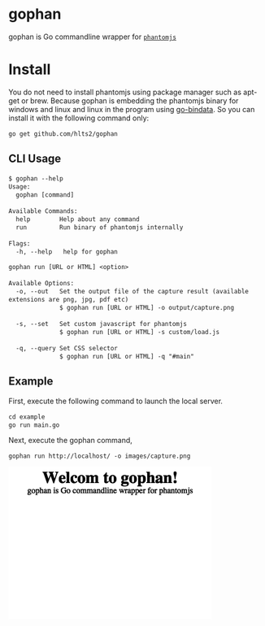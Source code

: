 # gophan

gophan is Go commandline wrapper for [`phantomjs`][phantomjs]

[phantomjs]: http://phantomjs.org/

# Install
You do not need to install phantomjs using package manager such as apt-get or brew.
Because gophan is embedding the phantomjs binary for windows and linux and linux in the program using [go-bindata][go-bindata].
So you can install it with the following command only:

```
go get github.com/hlts2/gophan
```


[go-bindata]: https://github.com/jteeuwen/go-bindata

## CLI Usage

```
$ gophan --help
Usage:
  gophan [command]

Available Commands:
  help        Help about any command
  run         Run binary of phantomjs internally

Flags:
  -h, --help   help for gophan

```

```
gophan run [URL or HTML] <option>

Available Options:
  -o, --out   Set the output file of the capture result (available extensions are png, jpg, pdf etc)
              $ gophan run [URL or HTML] -o output/capture.png

  -s, --set   Set custom javascript for phantomjs
              $ gophan run [URL or HTML] -s custom/load.js

  -q, --query Set CSS selector
              $ gophan run [URL or HTML] -q "#main"
```

## Example

First, execute the following command to launch the local server.
```
cd example
go run main.go
```

Next, execute the gophan command,
```
gophan run http://localhost/ -o images/capture.png
```
![capture](images/capture.png)
